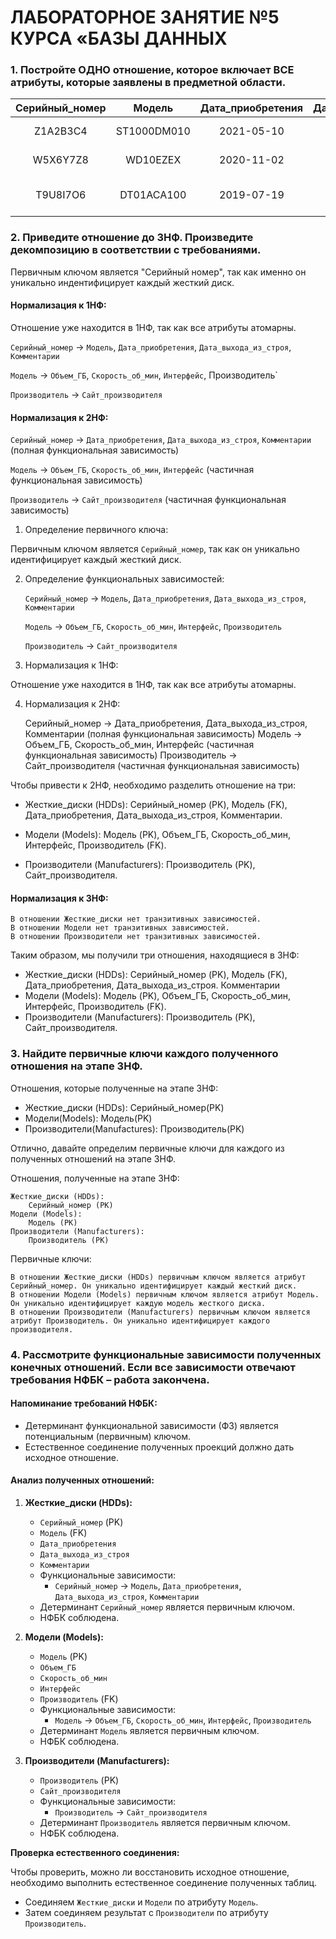 # ЛАБОРАТОРНОЕ ЗАНЯТИЕ №5 КУРСА «БАЗЫ ДАННЫХ

### 1. Постройте ОДНО отношение, которое включает ВСЕ атрибуты, которые заявлены в предметной области.

| Серийный_номер |    Модель   | Дата_приобретения | Дата_выхода_из_строя |       Комментарии       | Объем_ГБ | Скорость_об_мин | Интерфейс |  Производитель |    Сайт_производителя   |
|:--------------:|:-----------:|:-----------------:|:--------------------:|:-----------------------:|:--------:|:---------------:|:---------:|:--------------:|:-----------------------:|
| Z1A2B3C4       | ST1000DM010 | 2021-05-10        | 2023-01-15           | Сбои в SMART            | 1000     | 7200            | SATA III  | Seagate        | https://www.seagate.com |
| W5X6Y7Z8       | WD10EZEX    | 2020-11-02        |                      | Работает стабильно      | 1000     | 7200            | SATA II   | WesternDigital | https://www.wdc.com     |
| T9U8I7O6       | DT01ACA100  | 2019-07-19        | 2022-09-30           | Шум при работе, заменен | 1000     | 7200            | SATA I    | Toshiba        | https://www.toshiba.com |

### 2. Приведите отношение до 3НФ. Произведите декомпозицию в соответствии с требованиями.

Первичным ключом является "Серийный номер", так как именно он уникально индентифицирует каждый жесткий диск.

#### Нормализация к 1НФ: 
Отношение уже находится в 1НФ, так как все атрибуты атомарны. 

`Серийный_номер` -> `Модель`, `Дата_приобретения`, `Дата_выхода_из_строя`, `Комментарии` 

`Модель` -> `Объем_ГБ`, `Скорость_об_мин`, `Интерфейс`, Производитель`

`Производитель` -> `Сайт_производителя`

#### Нормализация к 2НФ: 
`Серийный_номер` -> `Дата_приобретения`, `Дата_выхода_из_строя`, `Комментарии` (полная функциональная зависимость)

`Модель` -> `Объем_ГБ`, `Скорость_об_мин`, `Интерфейс` (частичная функциональная зависимость)

`Производитель` -> `Сайт_производителя` (частичная функциональная зависимость)

1. Определение первичного ключа:

Первичным ключом является `Серийный_номер`, так как он уникально идентифицирует каждый жесткий диск.

2. Определение функциональных зависимостей:

    `Серийный_номер` -> `Модель`, `Дата_приобретения`, `Дата_выхода_из_строя`, `Комментарии`

    `Модель` -> `Объем_ГБ`, `Скорость_об_мин`, `Интерфейс`, `Производитель`

    `Производитель` -> `Сайт_производителя`

4. Нормализация к 1НФ:

Отношение уже находится в 1НФ, так как все атрибуты атомарны.

4. Нормализация к 2НФ:

    Серийный_номер -> Дата_приобретения, Дата_выхода_из_строя, Комментарии (полная функциональная зависимость)
    Модель -> Объем_ГБ, Скорость_об_мин, Интерфейс (частичная функциональная зависимость)
    Производитель -> Сайт_производителя (частичная функциональная зависимость)

Чтобы привести к 2НФ, необходимо разделить отношение на три:

* Жесткие_диски (HDDs):
    Серийный_номер (PK), 
    Модель (FK), 
    Дата_приобретения, 
    Дата_выхода_из_строя, 
    Комментарии.

* Модели (Models):
    Модель (PK), 
    Объем_ГБ,
    Скорость_об_мин, 
    Интерфейс, 
    Производитель (FK).

* Производители (Manufacturers):
    Производитель (PK), 
    Сайт_производителя.

#### Нормализация к 3НФ:

    В отношении Жесткие_диски нет транзитивных зависимостей.
    В отношении Модели нет транзитивных зависимостей.
    В отношении Производители нет транзитивных зависимостей.

Таким образом, мы получили три отношения, находящиеся в 3НФ:

  * Жесткие_диски (HDDs):
        Серийный_номер (PK), 
        Модель (FK), 
        Дата_приобретения, 
        Дата_выхода_из_строя.
        Комментарии
  * Модели (Models):
        Модель (PK), 
        Объем_ГБ, 
        Скорость_об_мин, 
        Интерфейс, 
        Производитель (FK).
  * Производители (Manufacturers):
        Производитель (PK), 
        Сайт_производителя.



### 3. Найдите первичные ключи каждого полученного отношения на этапе 3НФ.

Отношения, которые полученные на этапе 3НФ:
* Жесткие_диски (HDDs): Серийный_номер(PK)
* Модели(Models): Модель(PK)
* Производители(Manufactures): Производитель(PK)

Отлично, давайте определим первичные ключи для каждого из полученных отношений на этапе 3НФ.

Отношения, полученные на этапе 3НФ:

    Жесткие_диски (HDDs):
        Серийный_номер (PK)
    Модели (Models):
        Модель (PK)
    Производители (Manufacturers):
        Производитель (PK)

Первичные ключи:

    В отношении Жесткие_диски (HDDs) первичным ключом является атрибут Серийный_номер. Он уникально идентифицирует каждый жесткий диск.
    В отношении Модели (Models) первичным ключом является атрибут Модель. Он уникально идентифицирует каждую модель жесткого диска.
    В отношении Производители (Manufacturers) первичным ключом является атрибут Производитель. Он уникально идентифицирует каждого производителя.

### 4. Рассмотрите функциональные зависимости полученных конечных отношений. Если все зависимости отвечают требования НФБК – работа закончена.

#### Напоминание требований НФБК:

* Детерминант функциональной зависимости (ФЗ) является потенциальным (первичным) ключом.
* Естественное соединение полученных проекций должно дать исходное отношение.

#### Анализ полученных отношений:

1.  **Жесткие\_диски (HDDs):**
    * `Серийный_номер` (PK)
    * `Модель` (FK)
    * `Дата_приобретения`
    * `Дата_выхода_из_строя`
    * `Комментарии`
    * Функциональные зависимости:
        * `Серийный_номер` -> `Модель`, `Дата_приобретения`, `Дата_выхода_из_строя`, `Комментарии`
    * Детерминант `Серийный_номер` является первичным ключом.
    * НФБК соблюдена.

2.  **Модели (Models):**
    * `Модель` (PK)
    * `Объем_ГБ`
    * `Скорость_об_мин`
    * `Интерфейс`
    * `Производитель` (FK)
    * Функциональные зависимости:
        * `Модель` -> `Объем_ГБ`, `Скорость_об_мин`, `Интерфейс`, `Производитель`
    * Детерминант `Модель` является первичным ключом.
    * НФБК соблюдена.

3.  **Производители (Manufacturers):**
    * `Производитель` (PK)
    * `Сайт_производителя`
    * Функциональные зависимости:
        * `Производитель` -> `Сайт_производителя`
    * Детерминант `Производитель` является первичным ключом.
    * НФБК соблюдена.

**Проверка естественного соединения:**

Чтобы проверить, можно ли восстановить исходное отношение, необходимо выполнить естественное соединение полученных таблиц.

* Соединяем `Жесткие_диски` и `Модели` по атрибуту `Модель`.
* Затем соединяем результат с `Производители` по атрибуту `Производитель`.
